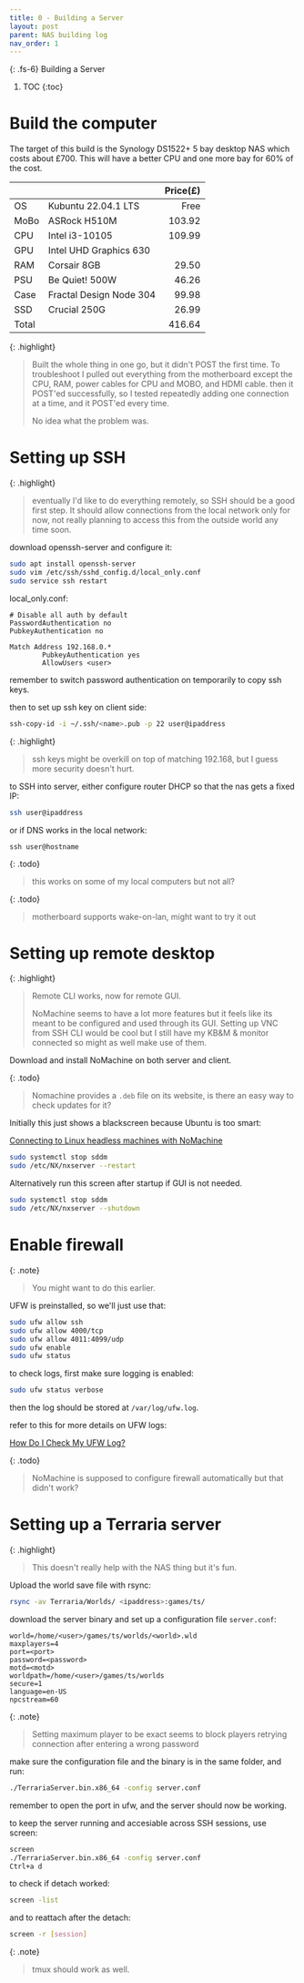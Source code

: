```yaml
---
title: 0 - Building a Server
layout: post
parent: NAS building log
nav_order: 1
---
```


{: .fs-6}
Building a Server

1. TOC
{:toc}

# Build the computer

The target of this build is the Synology DS1522+ 5 bay desktop NAS which costs about £700.
This will have a better CPU and one more bay for 60% of the cost.

|       |                              | Price(£) |
| ----- | ---------------------------- | -------: |
| OS    | Kubuntu 22.04.1 LTS          |     Free |
| MoBo  | ASRock H510M                 |   103.92 |
| CPU   | Intel i3-10105               |   109.99 |
| GPU   | Intel UHD Graphics 630       |          |
| RAM   | Corsair 8GB                  |    29.50 |
| PSU   | Be Quiet! 500W               |    46.26 |
| Case  | Fractal Design Node 304      |    99.98 |
| SSD   | Crucial 250G                 |    26.99 |
| Total |                              |   416.64 |

{: .highlight}
> Built the whole thing in one go, but it didn't POST the first time.
> To troubleshoot I pulled out everything from the motherboard except the CPU, RAM,
> power cables for CPU and MOBO, and HDMI cable.
> then it POST'ed successfully, so I tested repeatedly adding one connection
> at a time, and it POST'ed every time.
>
> No idea what the problem was.


# Setting up SSH

{: .highlight}
> eventually I'd like to do everything remotely, so SSH should be a good first step.
> It should allow connections from the local network only for now, not really planning
> to access this from the outside world any time soon.

download openssh-server and configure it:

```bash
sudo apt install openssh-server
sudo vim /etc/ssh/sshd_config.d/local_only.conf
sudo service ssh restart
```

local_only.conf:

```
# Disable all auth by default
PasswordAuthentication no
PubkeyAuthentication no

Match Address 192.168.0.*
        PubkeyAuthentication yes
        AllowUsers <user>
```

remember to switch password authentication on temporarily to copy ssh keys.

then to set up ssh key on client side:

```bash
ssh-copy-id -i ~/.ssh/<name>.pub -p 22 user@ipaddress
```

{: .highlight}
> ssh keys might be overkill on top of matching 192.168,
> but I guess more security doesn't hurt.

to SSH into server, either configure router DHCP so that the nas gets a fixed IP:

```bash
ssh user@ipaddress
```

or if DNS works in the local network:
```
ssh user@hostname
```

{: .todo}
> this works on some of my local computers but not all?

{: .todo}
> motherboard supports wake-on-lan, might want to try it out


# Setting up remote desktop

{: .highlight}
> Remote CLI works, now for remote GUI.
>
> NoMachine seems to have a lot more features but it feels like its meant to be
> configured and used through its GUI.
> Setting up VNC from SSH CLI would be cool but I still have my KB&M & monitor connected
> so might as well make use of them.

Download and install NoMachine on both server and client.

{: .todo}
> Nomachine provides a `.deb` file on its website, is there an easy way to check updates for it?

Initially this just shows a blackscreen because Ubuntu is too smart:

[Connecting to Linux headless machines with NoMachine](https://kb.nomachine.com/AR03P00973)


```bash
sudo systemctl stop sddm
sudo /etc/NX/nxserver --restart
```

Alternatively run this screen after startup if GUI is not needed.

```bash
sudo systemctl stop sddm
sudo /etc/NX/nxserver --shutdown
```


# Enable firewall

{: .note}
> You might want to do this earlier.

UFW is preinstalled, so we'll just use that:

```bash
sudo ufw allow ssh
sudo ufw allow 4000/tcp
sudo ufw allow 4011:4099/udp
sudo ufw enable
sudo ufw status
```

to check logs, first make sure logging is enabled:

```bash
sudo ufw status verbose
```

then the log should be stored at `/var/log/ufw.log`.

refer to this for more details on UFW logs:

[How Do I Check My UFW Log?](https://linuxhint.com/check-my-ufw-log/)

{: .todo}
> NoMachine is supposed to configure firewall automatically but that didn't work?


# Setting up a Terraria server

{: .highlight}
> This doesn't really help with the NAS thing but it's fun.

Upload the world save file with rsync:

```bash
rsync -av Terraria/Worlds/ <ipaddress>:games/ts/
```

download the server binary and set up a configuration file `server.conf`:

```
world=/home/<user>/games/ts/worlds/<world>.wld
maxplayers=4
port=<port>
password=<password>
motd=<motd>
worldpath=/home/<user>/games/ts/worlds
secure=1
language=en-US
npcstream=60
```

{: .note}
> Setting maximum player to be exact seems to block players retrying connection after
> entering a wrong password

make sure the configuration file and the binary is in the same folder, and run:

```bash
./TerrariaServer.bin.x86_64 -config server.conf
```

remember to open the port in ufw, and the server should now be working.

to keep the server running and accesiable across SSH sessions, use screen:

```bash
screen
./TerrariaServer.bin.x86_64 -config server.conf
Ctrl+a d
```

to check if detach worked:

```bash
screen -list
```

and to reattach after the detach:

```bash
screen -r [session]
```

{: .note}
> tmux should work as well.


